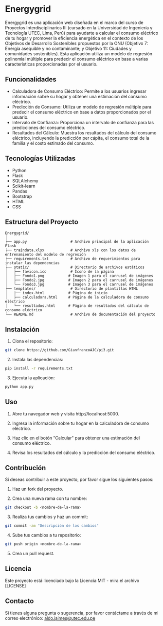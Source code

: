 # Energygrid

Energygrid es una aplicación web diseñada en el marco del curso de Proyectos Interdisciplinarios III (cursado en la Universidad de Ingeniería y Tecnología UTEC, Lima, Perú) para ayudarte a calcular el consumo eléctrico de tu hogar y promover la eficiencia energética en el contexto de los Objetivos de Desarrollo Sostenibles propuestos por la ONU (Objetivo 7: Energía asequible y no contaminante; y Objetivo 11: Ciudades y comunidades sostenibles). Esta aplicación utiliza un modelo de regresión polinomial múltiple para predecir el consumo eléctrico en base a varias características proporcionadas por el usuario.

## Funcionalidades

- Calculadora de Consumo Eléctrico: Permite a los usuarios ingresar información sobre su hogar y obtener una estimación del consumo eléctrico.
- Predicción de Consumo: Utiliza un modelo de regresión múltiple para predecir el consumo eléctrico en base a datos proporcionados por el usuario.
- Intervalo de Confianza: Proporciona un intervalo de confianza para las predicciones del consumo eléctrico.
- Resultados del Cálculo: Muestra los resultados del cálculo del consumo eléctrico, incluyendo la predicción per cápita, el consumo total de la familia y el costo estimado del consumo.

## Tecnologías Utilizadas

- Python
- Flask
- SQLAlchemy
- Scikit-learn
- Pandas
- Bootstrap
- HTML
- CSS


## Estructura del Proyecto

```
Energygrid/
│
├── app.py                    # Archivo principal de la aplicación Flask
├── traindata.xlsx            # Archivo xls con los datos de entrenamiento del modelo de regresión
├── requirements.txt          # Archivo de requerimientos para instalar las dependencias
├── static/                   # Directorio de archivos estáticos
│   ├── favicon.ico           # Ícono de la página
│   ├── Fondo1.png           # Imagen 1 para el carrusel de imágenes
│   ├── Fondo2.jpg           # Imagen 2 para el carrusel de imágenes
│   └── Fondo3.jpg           # Imagen 3 para el carrusel de imágenes
├── templates/                # Directorio de plantillas HTML
│   ├── index.html           # Página de inicio
│   ├── calculadora.html     # Página de la calculadora de consumo eléctrico
│   └── resultados.html      # Página de resultados del cálculo de consumo eléctrico
└── README.md                 # Archivo de documentación del proyecto
```

## Instalación

1. Clona el repositorio:

```bash
git clone https://github.com/GianfrancoAJC/pi3.git
```

2. Instala las dependencias:

```bash
pip install -r requirements.txt
```

3. Ejecuta la aplicación:

```bash
python app.py
```

## Uso

1. Abre tu navegador web y visita http://localhost:5000.

2. Ingresa la información sobre tu hogar en la calculadora de consumo eléctrico.

3. Haz clic en el botón "Calcular" para obtener una estimación del consumo eléctrico.

4. Revisa los resultados del cálculo y la predicción del consumo eléctrico.

## Contribución

Si deseas contribuir a este proyecto, por favor sigue los siguientes pasos:

1. Haz un fork del proyecto.

2. Crea una nueva rama con tu nombre:

```bash
git checkout -b <nombre-de-la-rama>
```

3. Realiza tus cambios y haz un commit:

```bash
git commit -am "Descripción de los cambios"
```

4. Sube tus cambios a tu repositorio:

```bash
git push origin <nombre-de-la-rama>
```

5. Crea un pull request.

## Licencia

Este proyecto está licenciado bajo la Licencia MIT - mira el archivo [LICENSE]

## Contacto

Si tienes alguna pregunta o sugerencia, por favor contáctame a través de mi correo electrónico: aldo.jaimes@utec.edu.pe
